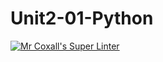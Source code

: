 # Unit2-01-Python 
[![Mr Coxall's Super Linter](https://github.com/ishamisebb/Unit2-01-Python/workflows/Mr%20Coxall's%20Super%20Linter/badge.svg)](https://github.com/ishamisebb/Unit2-01-Python/actions/)
